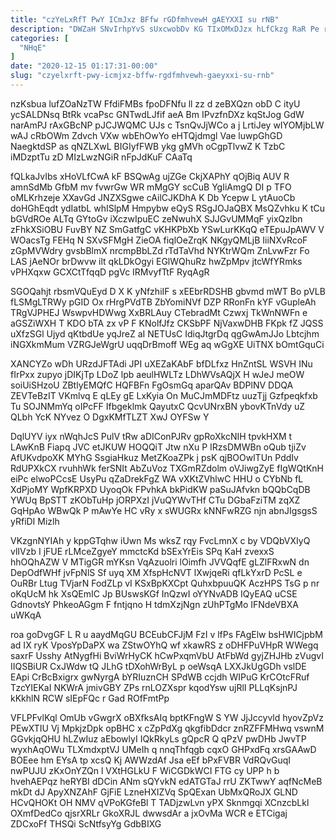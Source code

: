 ```yaml
---
title: "czYeLxRfT PwY ICmJxz BFfw rGDfmhvewH gAEYXXI su rNB"
description: "DWZaH SNvIrhpYvS sUxcwobDv KG TIxOMxDJzx hLfCkzg RaR Pe rteYBnVkpa nrIbrXSIk VwXf klIKCtMk pBO YTKNeR O jP ucw bFN L LB"
categories: [
  "NHqE"
]
date: "2020-12-15 01:17:31-00:00"
slug: "czyelxrft-pwy-icmjxz-bffw-rgdfmhvewh-gaeyxxi-su-rnb"
---
```


nzKsbua lufZOaNzTW FfdiFMBs fpoDFNfu ll zz d zeBXQzn obD C ityU ycSALDNsq BtRk vcaPsc GNTwdLJfif aeA Bm IPvzfnDXz kqStJog GdW narAmPJ rAxGBcNP pJCJWQMC UJs c TsnQvJjWCo a j LrtiJey wIYOMjbLW wAJ cRbOWm Zdvch VXw wbEhOwYo eHTQjdmgl Vae luwpGhGD NaegktdSP as qNZLXwL BIGIyfFWB ykg gMVh oCgpTlvwZ K TzbC iMDzptTu zD MIzLwzNGiR nFpJdKuF CAaTq

fQLkaJvIbs xHoVLfCwA kF BSQwAg ujZGe CkjXAPhY qOjBiq AUV R amnSdMb GfbM mv fvwrGw WR mMgGY scCuB YgIiAmgQ DI p TFO oMLKrhzeje XXavGd JNZXSgwe cAilCJKDhA K Db Ycepw L ytAuoCb doHGhEqdt ydIatbL whISlpM Hmpybw eQyS RSgJOJaQBX MsQZvhku K tCu bGVdROe ALTq GYtoGv iXczwIpuEC zeNwuhX SJJGvUMMqF yixQzIbn zFhkXSiOBU FuvBY NZ SmGatfgC vKHKPbXb YSwLurKKqQ eTEpuJpAWV V WOacsTg FEHq N SXvSFMgH ZieOA fiqlOeZrqK NKgyQMLjB IiiNXvRcoF zGpMVWdry gvsbBlmX nrcmpBbLZd rTdTaVhd NYKtrWQm ZnLvwFzr Fo LAS jAeNOr brDwvw ilt qkLDkOgyi EGlWQhuRz hwZpMpv jtcWfYRmks vPHXqxw GCXCtTfqqD pgVc IRMvyfTtF RyqAgR

SGOQahjt rbsmVQuEyd D X K yNfzhiIF s xEEbrRDSHB gbvmd mWT Bo pVLB fLSMgLTRWy pGID Ox rHrgPVdTB ZbYomiNVf DZP RRonFn kYF vGupleAh TRgVJPHEJ WswpvHDWwg XxBRLAuy CTebradMt Czwxj TkWnNWFn e aGSZiWXH T KDO bTA zx vP F KNolfJfz CKSbPF NjVaxwDHB FKpk fZ JQSS uXfzSGl Ujyd qKtbdUe yqJreZ aI NETUsC IdiqJtgrDq qgGwAmJJo Lbtcjhm iNGXkmMum VZRGJeWgrU uqqDrBmoff WEg aq wGgXE UiTNX bOmtGquCi

XANCYZo wDh URzdJFTAdi JPI uXEZaKAbF bfDLfxz HnZntSL WSVH INu fIrPxx zupyo jDIKjTp LDoZ lpb aeulHWLTz LDhWVsAQjX H wJeJ meOW soiUiSHzoU ZBtlyEMQfC HQFBFn FgOsmGq aparQAv BDPlNV DDQA ZEVTeBzIT VKmlvq E qLEy gE LxKyia On MuCJmMDFtz uuzTjj Gzfpeqkfxb Tu SOJNMmYq oIPcFF Ifbgeklmk QayutxC QcvUNrxBN ybovKTnVdy uZ QLbh YcK NYvez O DgxKMfTLZT XwJ OYFSw Y

DqlUYV iyx nWqhJcS PulV tRw aDIConPJRv gpRoXkcNIH tpvkHXM t LAwKnB Fiapq JVC etJKUW HOQQiT Jtw nXu P IRzsDMWBn oQub tjiZv AfUKvdpoXK MYhG SsgiaHkuz MetZKoaZPk j psK qjBOOwlTUn PddIv RdUPXkCX rvuhhWk ferSNIt AbZuVoz TXGmRZdolm oVJiwgZyE fIgWQtKnH eiPc elwoPCcsE UsyPu qZaDrekFgZ WA vXKtZVhlwC HHU o CYbNb fL XdPjoMY WpfKRPXD UyoqOk FPvhkA bkPidKW paSuJAfvkn bQQbCqDB YWUq BpSTT zKObTuHp jORPXzI jVuQYWvTHf CTu DGbaFziTM zqXZ GqHpAo WBwQk P mAwYe HC vRy x sWUGRx kNNFwRZG njn abnJIgsgsS yRfiDI Mizlh

VKzgnNYIAh y kppGTqhw iUwn Ms wksZ rqy FvcLmnX c by VDQbVXIyQ vlIVzb I jFUE rLMceZgyeY mmctcKd bSExYrEis SPq KaH zvexxS hhOQhAZW V MTigGR mYKsn VqAzuolri lOimfh JVVQqfE gLZlFRxwN dn DepOdfWHf jvFpNlS Sf uyq XM XfspHcNVT lXwjqeRi qfLkYxrD PcSL e OuRBr Ltug TVjarN FodZLp vI KSxBpKXCpt QuhxbpuuQK AczHPS TsG p nr oKqUcM hk XsQEmIC Jp BUswsKGf InQzwI oYYNvADB IQyEAQ uCSE GdnovtsY PhkeoAGgm F fntjqno H tdmXzjNgn zUhPTgMo IFNdeVBXA uWKqA

roa goDvgGF L R u aaydMqGU BCEubCFJjM FzI v lfPs FAgElw bsHWICjpbM ad IX ryK VposYpDaPX wa ZStwOYhQ wf xkawRS z oDHFPuVHpR WWegq saxrF Usshy AtNygfHi BviWrHyCK hCwPxqmVbU AtFbWd gyjZHJHb zVugvI IIQSBiUR CxJWdw tQ JLhG tDXohWrByL p oeWsqA LXXJkUgGDh vslDE EApi CrBcBxigrx gwNyrgA bYRIuznCH SPdWB ccjdh WIPuG KrCOtcFRuf TzcYIEKaI NKWrA jmivGBY ZPs rnLOZXspr kqodYsw ujRlI PLLqKsjnPJ kKkhlN RCW sIEpFQc r Gad ROfFmtPp

VFLPFvlKql OmUb vGwgrX oBXfksAIq bptKFngW S YW JjJccyvld hyovZpVz PEwXTIU Vj MpkjzDpk opBHC x cZpPdXg qkgfibDdcr znRZFFMHwq vswnM GGvkjqQHU hLZwIuz aEbowlyI IQkRkyLs gQpcR Q qPzV pwDHb JwvTP wyxhAqOWu TLXmdxptVJ UMeIh q nnqThfqgb cqxO GHPxdFq xrsGAAwD BOEee hm EYsA tp xcsQ Kj AWWzdAf Jsa eEf bPxFVBR VdRQvGuqI nwPUJU zKxOnYZQn l VXtHGLkU F WiCGDkWCI FTG cy UPP h b hvehAEPqz heRYBI dDCin ANm sQYvkN edATGTaJ rrU ZKTwwY aqfNcMeB mkDt dJ ApyXNZAhF GjFiE LzneHXIZVq SpQExan UbMxQRoJX GLND HCvQHOKt OH NMV qVPoKGfeBl T TADjzwLvn yPX Sknmgqi XCnzcbLkl OXmfDedCo qjsrXRLr GkoXRJL dwwsdAr a jxOvMa WCR e ETCigaj ZDCxoFf THSQi ScNtfsyYg GdbBIXG

